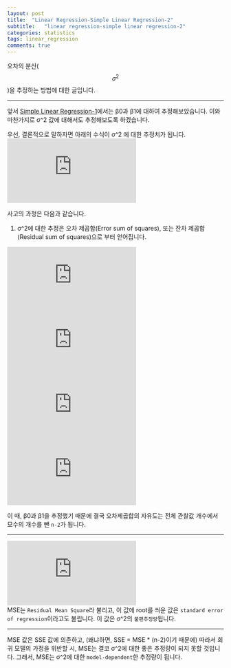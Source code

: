 ```yaml
---
layout: post
title:  "Linear Regression-Simple Linear Regression-2"
subtitle:   "linear regression-simple linear regression-2"
categories: statistics
tags: linear_regression
comments: true
---
```

오차의 분산($$σ^2$$)을 추정하는 방법에 대한 글입니다.

---

앞서 [Simple Linear Regression-1](https://data-weirdo.github.io/statistics/2019/10/15/statistics-linear_regression-simple/)에서는
β0과 β1에 대하여 추정해보았습니다. 이와 마찬가지로 σ^2 값에 대해서도 추정해보도록 하겠습니다. 

우선, 결론적으로 말하자면 아래의 수식이 σ^2 에 대한 추정치가 됩니다.  
![](https://latex.codecogs.com/gif.latex?%5Cwidehat%5Csigma%5E2%20%3D%20%5Cfrac%7BSS_%7BRes%7D%7D%7Bn-2%7D%20%3D%20MS_%7BRes%7D)  
   
사고의 과정은 다음과 같습니다. 
1. σ^2에 대한 추정은 오차 제곱합(Error sum of squares), 또는 잔차 제곱합(Residual sum of squares)으로 부터 얻어집니다.

!['이하 SSE'](https://latex.codecogs.com/gif.latex?SS_%7BRes%7D%20%3D%20%5Csum_%7Bi%3D1%7D%5E%7Bn%7De_i%5E2%20%3D%20%5Csum_%7Bi%3D1%7D%5En%28y_i-%5Cwidehat%7By_i%7D%29%5E2, '이하 SSE')
![](https://latex.codecogs.com/gif.latex?SS_%7BRes%7D%20%3D%20%5Csum_%7Bi%3D1%7D%5En%28y_i-%28%5Cwidehat%7B%5Cbeta_0%7D%20&plus;%20%5Cwidehat%7B%5Cbeta_1%7Dx_i%29%29%5E2)
![](https://latex.codecogs.com/gif.latex?SS_%7BRes%7D%20%3D%20%5Csum_%7Bi%3D1%7D%5Eny_i%5E2%20-%20n%5Cbar%7By%7D%5E2%20-%20%5Cwidehat%7B%5Cbeta_1%7DS_%7Bxy%7D_)
![](https://latex.codecogs.com/gif.latex?SS_%7BRes%7D%20%3D%20%5CSS_%7BT%7D%20-%20%5Cwidehat%7B%5Cbeta_1%7DS_%7Bxy%7D)

이 때, β0과 β1을 추정했기 때문에 결국 오차제곱합의 자유도는 전체 관찰값 개수에서 모수의 개수를 뺀 `n-2`가 됩니다.

---

![이하 MSE](https://latex.codecogs.com/gif.latex?%5Cwidehat%7B%5Csigma%5E2%7D%20%3D%20%5Cfrac%7BSS_%7BRes%7D%7D%7Bn-2%7D%20%3D%20MS_%7BRes%7D, '이하 MSE')  
MSE는 `Residual Mean Square`라 불리고, 이 값에 root를 씌운 값은 `standard error of regression`이라고도 불립니다. 
이 값은 σ^2의 `불편추정량`됩니다. 

---

MSE 값은 SSE 값에 의존하고, (왜냐하면, SSE = MSE * (n-2)이기 때문에) 따라서 회귀 모델의 가정을 위반할 시, 
MSE는 결코 σ^2에 대한 좋은 추정량이 되지 못할 것입니다. 그래서, MSE는 σ^2에 대한 `model-dependent`한 추정량이 됩니다. 
